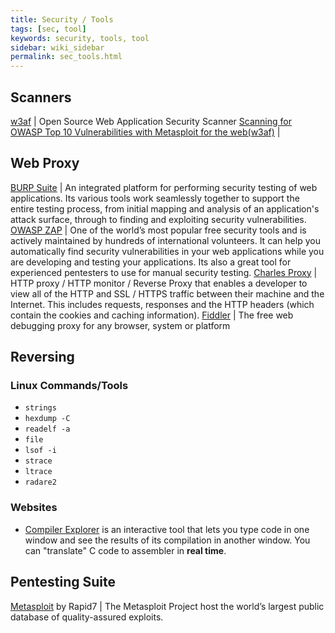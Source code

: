 ```yaml
---
title: Security / Tools
tags: [sec, tool]
keywords: security, tools, tool
sidebar: wiki_sidebar
permalink: sec_tools.html
---
```


## Scanners

[w3af](http://w3af.org/) | Open Source Web Application Security Scanner
[Scanning for OWASP Top 10 Vulnerabilities with Metasploit for the web(w3af)](https://gbhackers.com/scanning-owsap-top-10-vulnerabilities-metasploit-webw3af/) |

## Web Proxy

[BURP Suite](https://portswigger.net/burp) | An integrated platform for performing security testing of web applications. Its various tools work seamlessly together to support the entire testing process, from initial mapping and analysis of an application's attack surface, through to finding and exploiting security vulnerabilities.
[OWASP ZAP](https://www.owasp.org/index.php/OWASP_Zed_Attack_Proxy_Project) | One of the world’s most popular free security tools and is actively maintained by hundreds of international volunteers. It can help you automatically find security vulnerabilities in your web applications while you are developing and testing your applications. Its also a great tool for experienced pentesters to use for manual security testing.
[Charles Proxy](https://www.charlesproxy.com/) | HTTP proxy / HTTP monitor / Reverse Proxy that enables a developer to view all of the HTTP and SSL / HTTPS traffic between their machine and the Internet. This includes requests, responses and the HTTP headers (which contain the cookies and caching information).
[Fiddler](http://www.telerik.com/fiddler) | The free web debugging proxy for any browser, system or platform

## Reversing

### Linux Commands/Tools

* `strings`
* `hexdump -C`
* `readelf -a`
* `file`
* `lsof -i`
* `strace`
* `ltrace`
* `radare2`

### Websites

* [Compiler Explorer](https://godbolt.org/#) is an interactive tool that lets you type code in one window and see the results of its compilation in another window. You can "translate" C code to assembler in **real time**.

## Pentesting Suite

[Metasploit](https://www.metasploit.com/) by Rapid7 | The Metasploit Project host the world’s largest public database of quality-assured exploits. 
